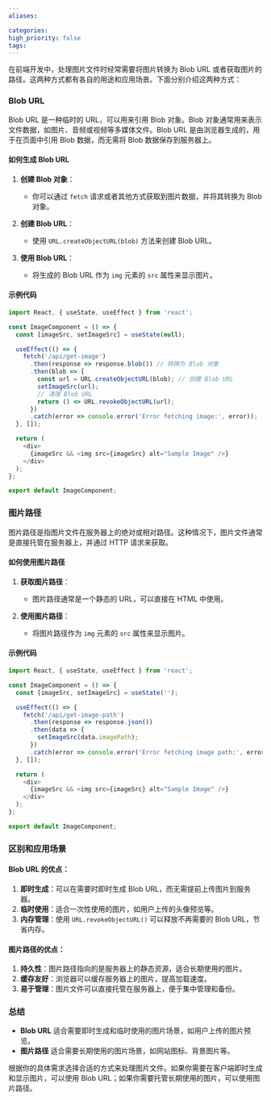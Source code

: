 ```yaml
---
aliases: 

categories: 
high_priority: false
tags:
---
```

在前端开发中，处理图片文件时经常需要将图片转换为 Blob URL 或者获取图片的路径。这两种方式都有各自的用途和应用场景。下面分别介绍这两种方式：

### Blob URL

Blob URL 是一种临时的 URL，可以用来引用 Blob 对象。Blob 对象通常用来表示文件数据，如图片、音频或视频等多媒体文件。Blob URL 是由浏览器生成的，用于在页面中引用 Blob 数据，而无需将 Blob 数据保存到服务器上。

#### 如何生成 Blob URL

1. **创建 Blob 对象**：
   - 你可以通过 `fetch` 请求或者其他方式获取到图片数据，并将其转换为 Blob 对象。

2. **创建 Blob URL**：
   - 使用 `URL.createObjectURL(blob)` 方法来创建 Blob URL。

3. **使用 Blob URL**：
   - 将生成的 Blob URL 作为 `img` 元素的 `src` 属性来显示图片。

#### 示例代码

```javascript
import React, { useState, useEffect } from 'react';

const ImageComponent = () => {
  const [imageSrc, setImageSrc] = useState(null);

  useEffect(() => {
    fetch('/api/get-image')
      .then(response => response.blob()) // 转换为 Blob 对象
      .then(blob => {
        const url = URL.createObjectURL(blob); // 创建 Blob URL
        setImageSrc(url);
        // 清理 Blob URL
        return () => URL.revokeObjectURL(url);
      })
      .catch(error => console.error('Error fetching image:', error));
  }, []);

  return (
    <div>
      {imageSrc && <img src={imageSrc} alt="Sample Image" />}
    </div>
  );
};

export default ImageComponent;
```

### 图片路径

图片路径是指图片文件在服务器上的绝对或相对路径。这种情况下，图片文件通常是直接托管在服务器上，并通过 HTTP 请求来获取。

#### 如何使用图片路径

1. **获取图片路径**：
   - 图片路径通常是一个静态的 URL，可以直接在 HTML 中使用。

2. **使用图片路径**：
   - 将图片路径作为 `img` 元素的 `src` 属性来显示图片。

#### 示例代码

```javascript
import React, { useState, useEffect } from 'react';

const ImageComponent = () => {
  const [imageSrc, setImageSrc] = useState('');

  useEffect(() => {
    fetch('/api/get-image-path')
      .then(response => response.json())
      .then(data => {
        setImageSrc(data.imagePath);
      })
      .catch(error => console.error('Error fetching image path:', error));
  }, []);

  return (
    <div>
      {imageSrc && <img src={imageSrc} alt="Sample Image" />}
    </div>
  );
};

export default ImageComponent;
```

### 区别和应用场景

#### Blob URL 的优点：

1. **即时生成**：可以在需要时即时生成 Blob URL，而无需提前上传图片到服务器。
2. **临时使用**：适合一次性使用的图片，如用户上传的头像预览等。
3. **内存管理**：使用 `URL.revokeObjectURL()` 可以释放不再需要的 Blob URL，节省内存。

#### 图片路径的优点：

1. **持久性**：图片路径指向的是服务器上的静态资源，适合长期使用的图片。
2. **缓存友好**：浏览器可以缓存服务器上的图片，提高加载速度。
3. **易于管理**：图片文件可以直接托管在服务器上，便于集中管理和备份。

### 总结

- **Blob URL** 适合需要即时生成和临时使用的图片场景，如用户上传的图片预览。
- **图片路径** 适合需要长期使用的图片场景，如网站图标、背景图片等。

根据你的具体需求选择合适的方式来处理图片文件。如果你需要在客户端即时生成和显示图片，可以使用 Blob URL；如果你需要托管长期使用的图片，可以使用图片路径。